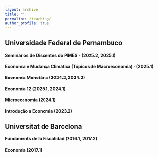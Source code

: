 ```yaml
---
layout: archive
title: ""
permalink: /teaching/
author_profile: true
---
```



## Universidade Federal de Pernambuco

#### Seminários de Discentes do PIMES -  (2025.2, 2025.1)
#### Economia e Mudança Climática (Tópicos de Macroeconomia) -  (2025.1)
#### Economia Monetária (2024.2, 2024.2)
#### Economia 12 (2025.1, 2024.1)
#### Microeconomia (2024.1)
#### Introdução a Economia (2023.2)  

## Universitat de Barcelona

#### Fundaments de la Fiscalidad (2016.1, 2017.2)
#### Economia (2017.1)  
